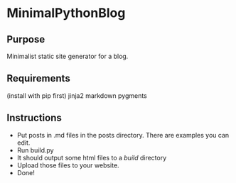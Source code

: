 # MinimalPythonBlog

## Purpose
Minimalist static site generator for a blog.

## Requirements
(install with pip first)
jinja2
markdown
pygments

## Instructions

* Put posts in .md files in the posts directory. There are examples you can edit.
* Run build.py
* It should output some html files to a *build* directory
* Upload those files to your website.
* Done!
